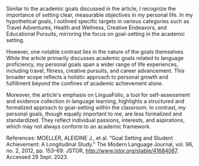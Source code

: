 Similar to the academic goals discussed in the article, I recognize the importance of setting clear, measurable objectives in my personal life. In my hypothetical goals, I outlined specific targets in various categories such as Travel Adventures, Health and Wellness, Creative Endeavors, and Educational Pursuits, mirroring the focus on goal-setting in the academic setting.

However, one notable contrast lies in the nature of the goals themselves. While the article primarily discusses academic goals related to language proficiency, my personal goals span a wider range of life experiences, including travel, fitness, creative pursuits, and career advancement. This broader scope reflects a holistic approach to personal growth and fulfillment beyond the confines of academic achievement alone.

Moreover, the article's emphasis on LinguaFolio, a tool for self-assessment and evidence collection in language learning, highlights a structured and formalized approach to goal-setting within the classroom. In contrast, my personal goals, though equally important to me, are less formalized and standardized. They reflect individual passions, interests, and aspirations, which may not always conform to an academic framework.

References: MOELLER, ALEIDINE J., et al. “Goal Setting and Student Achievement: A Longitudinal Study.” The Modern Language Journal, vol. 96, no. 2, 2012, pp. 153–69. JSTOR, http://www.jstor.org/stable/41684067. Accessed 29 Sept. 2023.